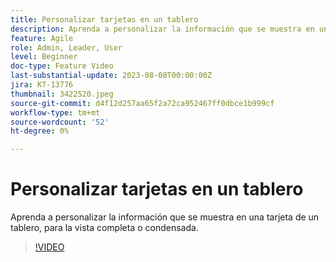 ```yaml
---
title: Personalizar tarjetas en un tablero
description: Aprenda a personalizar la información que se muestra en una tarjeta de un tablero, para la vista completa o condensada.
feature: Agile
role: Admin, Leader, User
level: Beginner
doc-type: Feature Video
last-substantial-update: 2023-08-08T00:00:00Z
jira: KT-13776
thumbnail: 3422520.jpeg
source-git-commit: d4f12d257aa65f2a72ca952467ff0dbce1b999cf
workflow-type: tm+mt
source-wordcount: '52'
ht-degree: 0%

---
```



# Personalizar tarjetas en un tablero

Aprenda a personalizar la información que se muestra en una tarjeta de un tablero, para la vista completa o condensada.

>[!VIDEO](https://video.tv.adobe.com/v/3422520/?learn=on)

